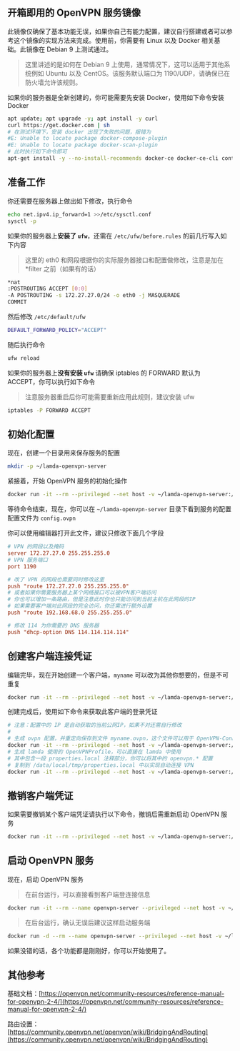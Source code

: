 ## 开箱即用的 OpenVPN 服务镜像

此镜像仅确保了基本功能无误，如果你自己有能力配置，建议自行搭建或者可以参考这个镜像的实现方法来完成。使用前，你需要有 Linux 以及 Docker 相关基础。此镜像在 Debian 9 上测试通过。

> 这里讲述的是如何在 Debian 9 上使用，通常情况下，这可以适用于其他系统例如 Ubuntu 以及 CentOS。该服务默认端口为 1190/UDP，请确保已在防火墙允许该规则。


如果你的服务器是全新创建的，你可能需要先安装 Docker，使用如下命令安装 Docker
```bash
apt update; apt upgrade -y; apt install -y curl
curl https://get.docker.com | sh
# 在测试环境下，安装 docker 出现了失败的问题，报错为
#E: Unable to locate package docker-compose-plugin
#E: Unable to locate package docker-scan-plugin
# 此时执行如下命令即可
apt-get install -y --no-install-recommends docker-ce docker-ce-cli containerd.io
```

## 准备工作

你还需要在服务器上做出如下修改，执行命令

```bash
echo net.ipv4.ip_forward=1 >>/etc/sysctl.conf
sysctl -p
```

如果你的服务器上**安装了 `ufw`**，还需在 `/etc/ufw/before.rules` 的前几行写入如下内容

> 这里的 eth0 和网段根据你的实际服务器接口和配置做修改，注意是加在 *filter 之前（如果有的话）

```bash
*nat
:POSTROUTING ACCEPT [0:0]
-A POSTROUTING -s 172.27.27.0/24 -o eth0 -j MASQUERADE
COMMIT
```

然后修改 `/etc/default/ufw`
```bash
DEFAULT_FORWARD_POLICY="ACCEPT"
```

随后执行命令
```bash
ufw reload
```

如果你的服务器上**没有安装 `ufw`**
请确保 iptables 的 FORWARD 默认为 ACCEPT，你可以执行如下命令

> 注意服务器重启后你可能需要重新应用此规则，建议安装 ufw

```bash
iptables -P FORWARD ACCEPT
```

## 初始化配置

现在，创建一个目录用来保存服务的配置

```bash
mkdir -p ~/lamda-openvpn-server
```

紧接着，开始 OpenVPN 服务的初始化操作

```bash
docker run -it --rm --privileged --net host -v ~/lamda-openvpn-server:/etc/openvpn rev1si0n/openvpn ovpn-server-new
```

等待命令结束，现在，你可以在 `~/lamda-openvpn-server` 目录下看到服务的配置
配置文件为 `config.ovpn`


你可以使用编辑器打开此文件，建议只修改下面几个字段

```ini
# VPN 的网段以及掩码
server 172.27.27.0 255.255.255.0
# VPN 服务端口
port 1190

# 改了 VPN 的网段也需要同时修改这里
push "route 172.27.27.0 255.255.255.0"
# 或者如果你需要服务器上某个网络接口可以被VPN客户端访问
# 你也可以增加一条路由，但是注意此时你也只能访问到当前主机在此网段的IP
# 如果需要客户端对此网段的完全访问，你还需进行额外设置
push "route 192.168.68.0 255.255.255.0"

# 修改 114 为你需要的 DNS 服务器
push "dhcp-option DNS 114.114.114.114"
```

## 创建客户端连接凭证

编辑完毕，现在开始创建一个客户端，`myname` 可以改为其他你想要的，但是不可重复

```bash
docker run -it --rm --privileged --net host -v ~/lamda-openvpn-server:/etc/openvpn rev1si0n/openvpn ovpn-client-new myname
```

创建完成后，使用如下命令来获取此客户端的登录凭证

```bash
# 注意：配置中的 IP 是自动获取的当前公网IP，如果不对还需自行修改
#
# 生成 ovpn 配置，并重定向保存到文件 myname.ovpn，这个文件可以用于 OpenVPN-Connect 等 APP
docker run -it --rm --privileged --net host -v ~/lamda-openvpn-server:/etc/openvpn rev1si0n/openvpn ovpn-client-profile ovpn myname >myname.ovpn
# 生成 lamda 使用的 OpenVPNProfile，可以直接在 lamda 中使用
# 其中包含一段 properties.local 注释部分，你可以将其中的 openvpn.* 配置
# 复制到 /data/local/tmp/properties.local 中以实现自动连接 VPN
docker run -it --rm --privileged --net host -v ~/lamda-openvpn-server:/etc/openvpn rev1si0n/openvpn ovpn-client-profile lamda myname
```

## 撤销客户端凭证

如果需要撤销某个客户端凭证请执行以下命令，撤销后需重新启动 OpenVPN 服务

```bash
docker run -it --rm --privileged --net host -v ~/lamda-openvpn-server:/etc/openvpn rev1si0n/openvpn ovpn-client-revoke myname
```

## 启动 OpenVPN 服务

现在，启动 OpenVPN 服务

> 在前台运行，可以直接看到客户端登连接信息
```bash
docker run -it --rm --name openvpn-server --privileged --net host -v ~/lamda-openvpn-server:/etc/openvpn rev1si0n/openvpn run
```

> 在后台运行，确认无误后建议这样启动服务端
```bash
docker run -d --rm --name openvpn-server --privileged --net host -v ~/lamda-openvpn-server:/etc/openvpn rev1si0n/openvpn run
```

如果没错的话，各个功能都是刚刚好，你可以开始使用了。

## 其他参考

基础文档：[https://openvpn.net/community-resources/reference-manual-for-openvpn-2-4/](https://openvpn.net/community-resources/reference-manual-for-openvpn-2-4/)

路由设置：[https://community.openvpn.net/openvpn/wiki/BridgingAndRouting](https://community.openvpn.net/openvpn/wiki/BridgingAndRouting)
